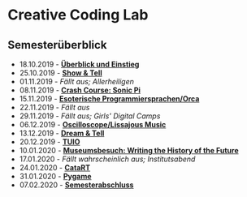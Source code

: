 # Creative Coding Lab

## Semesterüberblick 

* 18.10.2019 - **[Überblick und Einstieg](01)**
* 25.10.2019 - **[Show & Tell](02)**
* 01.11.2019 - *Fällt aus; Allerheiligen*
* 08.11.2019 - **[Crash Course: Sonic Pi](03)**
* 15.11.2019 - **[Esoterische Programmiersprachen/Orca](04)**
* 22.11.2019 - *Fällt aus*
* 29.11.2019 - *Fällt aus; Girls' Digital Camps*
* 06.12.2019 - **[Oscilloscope/Lissajous Music](05)**
* 13.12.2019 - **[Dream & Tell](06)**
* 20.12.2019 - **[TUIO](07)**
* 10.01.2020 - **[Museumsbesuch: Writing the History of the Future](08)**
* 17.01.2020 - *Fällt wahrscheinlich aus; Institutsabend*
* 24.01.2020 - **[CataRT](http://imtr.ircam.fr/imtr/CataRT)**
* 31.01.2020 - **[Pygame](https://www.pygame.org/)**
* 07.02.2020 - **[Semesterabschluss](09)**